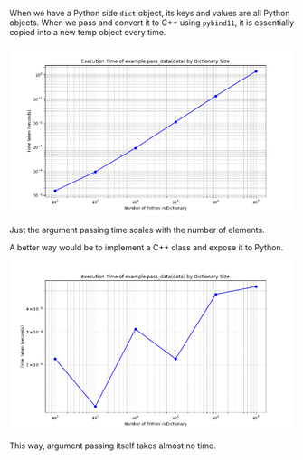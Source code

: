When we have a Python side `dict` object, its keys and values are all Python objects. When we pass and convert it to C++ using `pybind11`, it is essentially copied into a new temp object every time.

![argument passing time of python builtin dict](python%20builtin%20dict.png)

Just the argument passing time scales with the number of elements.

A better way would be to implement a C++ class and expose it to Python.

![argument passing time of python custom dict](python%20custom%20dict.png)

This way, argument passing itself takes almost no time.
